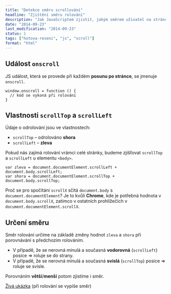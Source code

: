 ```yaml
---
title: "Detekce směru scrollování"
headline: "Zjištění směru rolování"
description: "Jak JavaScriptem zjistit, jakým směrem uživatel na stránce roluje."
date: "2014-09-23"
last_modification: "2014-09-23"
status: 1
tags: ["hotova-reseni", "js", "scroll"]
format: "html"
---
```


<h2 id="onscroll">Událost <code>onscroll</code></h2>

<p>JS událost, která se provede při každém <b>posunu po stránce</b>, se jmenuje <code>onscroll</code>.</p>

<pre><code>window.onscroll = function () {
  // kód se vykoná při rolování
}</code></pre>



<h2 id="scroll">Vlastnosti <code>scrollTop</code> a <code>scrollLeft</code></h2>
<p>Údaje o odrolování jsou ve vlastnostech:</p>

<ul>
  <li><code>scrollTop</code> – odrolováno <b>shora</b></li>
  <li><code>scrollLeft</code> – <b>zleva</b></li>
</ul>

<p>Pokud nás zajímá rolování vrámci celé stránky, budeme zjišťovat <code>scrollTop</code> a <code>scrollLeft</code> u elementu <code>&lt;body></code>.</p>

<pre><code>var zleva = document.documentElement.scrollLeft + document.body.scrollLeft;
var shora = document.documentElement.scrollTop + document.body.scrollTop;</code></pre>

<p>Proč se pro spočítání <code>scrollX</code> sčítá <code>document.body</code> s <code>document.documentElement</code>? Je to kvůli <b>Chrome</b>, kde je potřebná hodnota v <code>document.body.scrollX</code>, zatímco v ostatních prohlížečích v <code>document.documentElement.scrollX</code>.</p>



<h2 id="smer">Určení směru</h2>

<p>Směr rolování určíme na základě změny hodnot <code>zleva</code> a <code>shora</code> při porovnávání s předchozím rolováním.</p>

<ul>
  <li>V případě, že se nerovná minulá a současná <b>vodorovná</b> (<code>scrollLeft</code>) posice => roluje se do strany.</li>
  <li>V případě, že se nerovná minulá a současná <b>svislá</b> (<code>scrollTop</code>) posice => roluje se svisle.</li>
</ul>

<p>Porovnáním <b>větší</b>/<b>menší</b> potom zjistíme i směr.</p>

<p><a href="http://kod.djpw.cz/pwfb">Živá ukázka</a> (při rolování se vypíše směr)</p>